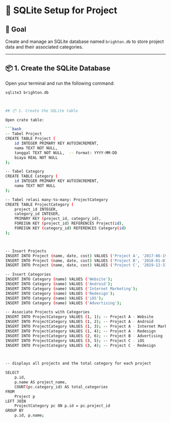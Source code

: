 # 📘 SQLite Setup for Project

## 🎯 Goal
Create and manage an SQLite database named `brighton.db` to store project data and their associated categories.

---

## 📦 1. Create the SQLite Database

Open your terminal and run the following command:

```bash
sqlite3 brighton.db



## 📦 1. Create the SQLite table

Open crate table:

```bash
-- Tabel Project
CREATE TABLE Project (
    id INTEGER PRIMARY KEY AUTOINCREMENT,
    nama TEXT NOT NULL,
    tanggal TEXT NOT NULL,  -- Format: YYYY-MM-DD
    biaya REAL NOT NULL
);

-- Tabel Category
CREATE TABLE Category (
    id INTEGER PRIMARY KEY AUTOINCREMENT,
    nama TEXT NOT NULL
);

-- Tabel relasi many-to-many: ProjectCategory
CREATE TABLE ProjectCategory (
    project_id INTEGER,
    category_id INTEGER,
    PRIMARY KEY (project_id, category_id),
    FOREIGN KEY (project_id) REFERENCES Project(id),
    FOREIGN KEY (category_id) REFERENCES Category(id)
);



-- Insert Projects
INSERT INTO Project (name, date, cost) VALUES ('Project A', '2017-06-19', 100000);
INSERT INTO Project (name, date, cost) VALUES ('Project B', '2018-01-01', 200000);
INSERT INTO Project (name, date, cost) VALUES ('Project C', '2019-12-31', 300000);

-- Insert Categories
INSERT INTO Category (name) VALUES ('Website');
INSERT INTO Category (name) VALUES ('Android');
INSERT INTO Category (name) VALUES ('Internet Marketing');
INSERT INTO Category (name) VALUES ('Redesign');
INSERT INTO Category (name) VALUES ('iOS');
INSERT INTO Category (name) VALUES ('Advertising');

-- Associate Projects with Categories
INSERT INTO ProjectCategory VALUES (1, 1); -- Project A - Website
INSERT INTO ProjectCategory VALUES (1, 2); -- Project A - Android
INSERT INTO ProjectCategory VALUES (1, 3); -- Project A - Internet Marketing
INSERT INTO ProjectCategory VALUES (1, 4); -- Project A - Redesign
INSERT INTO ProjectCategory VALUES (2, 6); -- Project B - Advertising
INSERT INTO ProjectCategory VALUES (3, 5); -- Project C - iOS
INSERT INTO ProjectCategory VALUES (3, 4); -- Project C - Redesign



-- displays all projects and the total category for each project

SELECT 
    p.id,
    p.name AS project_name,
    COUNT(pc.category_id) AS total_categories
FROM 
    Project p
LEFT JOIN 
    ProjectCategory pc ON p.id = pc.project_id
GROUP BY 
    p.id, p.name;
